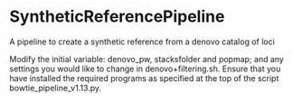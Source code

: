# SyntheticReferencePipeline
A pipeline to create a synthetic reference from a denovo catalog of loci

Modify the initial variable: denovo_pw, stacksfolder and popmap; and any settings you would like to change in denovo+filtering.sh.
Ensure that you have installed the required programs as specified at the top of the script bowtie_pipeline_v1.13.py.
